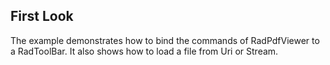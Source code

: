##  First Look 

The example demonstrates how to bind the commands of RadPdfViewer to a RadToolBar. It also shows how to load a file from Uri or Stream.

[//]: <keywords: bind,command,toolbar,load,import,file,document,uri,stream>